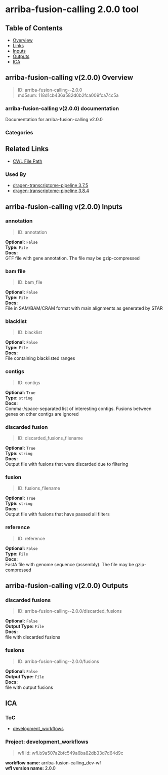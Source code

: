 
arriba-fusion-calling 2.0.0 tool
================================

## Table of Contents
  
- [Overview](#arriba-fusion-calling-v200-overview)  
- [Links](#related-links)  
- [Inputs](#arriba-fusion-calling-v200-inputs)  
- [Outputs](#arriba-fusion-calling-v200-outputs)  
- [ICA](#ica)  


## arriba-fusion-calling v(2.0.0) Overview



  
> ID: arriba-fusion-calling--2.0.0  
> md5sum: 118d1cb436a582d0b2fca009fca74c5a

### arriba-fusion-calling v(2.0.0) documentation
  
Documentation for arriba-fusion-calling v2.0.0

### Categories
  


## Related Links
  
- [CWL File Path](../../../../../../tools/arriba-fusion-calling/2.0.0/arriba-fusion-calling__2.0.0.cwl)  


### Used By
  
- [dragen-transcriptome-pipeline 3.7.5](../../../workflows/dragen-transcriptome-pipeline/3.7.5/dragen-transcriptome-pipeline__3.7.5.md)  
- [dragen-transcriptome-pipeline 3.8.4](../../../workflows/dragen-transcriptome-pipeline/3.8.4/dragen-transcriptome-pipeline__3.8.4.md)  

  


## arriba-fusion-calling v(2.0.0) Inputs

### annotation



  
> ID: annotation
  
**Optional:** `False`  
**Type:** `File`  
**Docs:**  
GTF file with gene annotation. The file may be gzip-compressed


### bam file



  
> ID: bam_file
  
**Optional:** `False`  
**Type:** `File`  
**Docs:**  
File in SAM/BAM/CRAM format with main alignments as generated by STAR


### blacklist



  
> ID: blacklist
  
**Optional:** `False`  
**Type:** `File`  
**Docs:**  
File containing blacklisted ranges


### contigs



  
> ID: contigs
  
**Optional:** `True`  
**Type:** `string`  
**Docs:**  
Comma-/space-separated list of interesting contigs. Fusions between genes on other contigs are ignored


### discarded fusion



  
> ID: discarded_fusions_filename
  
**Optional:** `True`  
**Type:** `string`  
**Docs:**  
Output file with fusions that were discarded due to filtering


### fusion



  
> ID: fusions_filename
  
**Optional:** `True`  
**Type:** `string`  
**Docs:**  
Output file with fusions that have passed all filters


### reference



  
> ID: reference
  
**Optional:** `False`  
**Type:** `File`  
**Docs:**  
FastA file with genome sequence (assembly). The file may be gzip-compressed

  


## arriba-fusion-calling v(2.0.0) Outputs

### discarded fusions



  
> ID: arriba-fusion-calling--2.0.0/discarded_fusions  

  
**Optional:** `False`  
**Output Type:** `File`  
**Docs:**  
file with discarded fusions
  


### fusions



  
> ID: arriba-fusion-calling--2.0.0/fusions  

  
**Optional:** `False`  
**Output Type:** `File`  
**Docs:**  
file with output fusions
  

  


## ICA

### ToC
  
- [development_workflows](#project-development_workflows)  


### Project: development_workflows


> wfl id: wfl.b9a507a2bfc549a6ba82db33d7d64d9c  

  
**workflow name:** arriba-fusion-calling_dev-wf  
**wfl version name:** 2.0.0  

  

